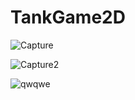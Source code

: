 # TankGame2D 

![Capture](https://user-images.githubusercontent.com/59308946/192884695-3d51ab4e-dcde-4be6-ac99-2e1f3e7474e6.PNG)


![Capture2](https://user-images.githubusercontent.com/59308946/192884738-21479fbc-fe23-4e20-8b35-ac01588f2a4d.PNG)


![qwqwe](https://user-images.githubusercontent.com/59308946/192885595-d977c35b-28eb-46d0-90ac-73212857ce08.JPG)




